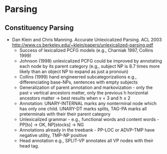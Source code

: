 Parsing
=======

Constituency Parsing
--------------------

* Dan Klein and Chris Manning. Accurate Unlexicalized Parsing. ACL 2003 http://www.cs.berkeley.edu/~klein/papers/unlexicalized-parsing.pdf
  - Success of lexicalized PCFG models (e.g., Charniak 1997, Collins 1999)
  - Johnson (1998) unlexicalized PCFG could be improved by annotating each node by its parent category (e.g., subject NP is 8.7 times more likely than an object NP to expand as just a pronoun)
  - Collins (1999) hand engineerred subcategorizations e.g., differenciating base-NPs, sentences with empty subjects
  - Generalization of parent annotation and markovization - only the past v vertical ancestors matter, only the previous h horizontal ancestors matter -> best results when v = 3 and h ≤ 2
  - Annotation: UNARY-INTERNAL marks any nonterminal node which has only one child. UNARY-DT marks splits, TAG-PA marks all preterminals with their their parent category
  - Unlexicailzed grammar - e.g., functional words and content words - PP[to] -> OK, NP[stocks] -> NG
  - Annotations already in the treebank - PP-LOC or ADVP-TMP have negative utility, TMP-NP positive
  - Head annotation e.g., SPLIT-VP annotates all VP nodes with their head tag.
